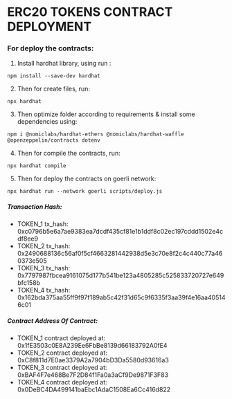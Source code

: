 # ERC20 TOKENS CONTRACT DEPLOYMENT

### For deploy the contracts:

1. Install hardhat library, using run :
```
npm install --save-dev hardhat
```

2. Then for create files, run:
```
npx hardhat
```

3. Then optimize folder according to requirements & install some dependencies using:
```
npm i @nomiclabs/hardhat-ethers @nomiclabs/hardhat-waffle @openzeppelin/contracts dotenv
```

4. Then for compile the contracts, run:
```
npx hardhat compile
```

5. Then for deploy the contracts on goerli network:
```
npx hardhat run --network goerli scripts/deploy.js
```

##### Transaction Hash:
- TOKEN_1 tx_hash: 0xc0796b5e6a7ae9383ea7dcdf435cf81e1b1ddf8c02ec197cddd1502e4cdf8ee9
- TOKEN_2 tx_hash: 0x2490688136c56af0f5cf4663281442938d5e3c70e8f2c4c440c77a460373e505
- TOKEN_3 tx_hash: 0x7797987fbcea9161075d177b541be123a4805285c525833720727e649bfc158b
- TOKEN_4 tx_hash: 0x162bda375aa55ff9f97f189ab5c42f31d65c9f6335f3aa39f4e16aa405146c01

##### Contract Address Of Contract:
- TOKEN_1 contract deployed at: 0x1fE3503c0E8A239Ee6FbBe8139d66183792A0fE4
- TOKEN_2 contract deployed at: 0xC8f811d7E0ae3379A2a7904bD3Da5580d93616a3
- TOKEN_3 contract deployed at: 0xBAF4F7e468Be7F2D84f1Fa0a3aCf9De9871F3F83
- TOKEN_4 contract deployed at: 0x0DeBC4DA499141baEbc1AdaC1508Ea6Cc416d822